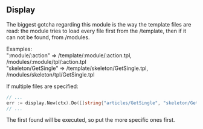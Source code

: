 Display
---

The biggest gotcha regarding this module is the way the template files are read: the module tries to load every file first from the /template, then
if it can not be found, from /modules.

Examples:  
":module/:action" => /template/:module/:action.tpl,  /modules/:module/tpl/:action.tpl  
"skeleton/GetSingle" => /template/skeleton/GetSingle.tpl,  /modules/skeleton/tpl/GetSingle.tpl

If multiple files are specified:  
```go
// ...
err := display.New(ctx).Do([]string{"articles/GetSingle", "skeleton/GetSingle"})
// ...
```
The first found will be executed, so put the more specific ones first.
